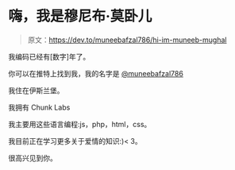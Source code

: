 # 嗨，我是穆尼布·莫卧儿

> 原文：<https://dev.to/muneebafzal786/hi-im-muneeb-mughal>

我编码已经有[数字]年了。

你可以在推特上找到我，我的名字是 [@muneebafzal786](https://twitter.com/muneebafzal786)

我住在伊斯兰堡。

我拥有 Chunk Labs

我主要用这些语言编程:js，php，html，css。

我目前正在学习更多关于爱情的知识:)< 3。

很高兴见到你。